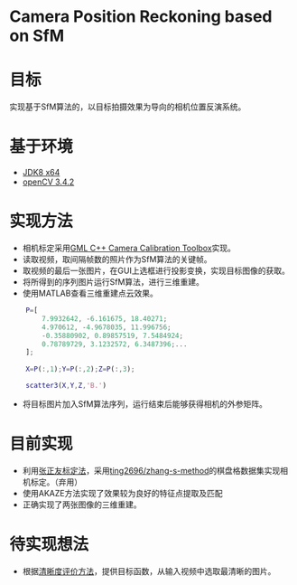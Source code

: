 Camera Position Reckoning based on SfM
=========

目标
========

实现基于SfM算法的，以目标拍摄效果为导向的相机位置反演系统。

基于环境
========

- [JDK8 x64](https://www.oracle.com/technetwork/java/javase/downloads/jdk8-downloads-2133151.html)
- [openCV 3.4.2](https://opencv.org/releases.html)

实现方法
========

- 相机标定采用[GML C++ Camera Calibration Toolbox](http://graphics.cs.msu.ru/en/node/909)实现。
- 读取视频，取间隔帧数的照片作为SfM算法的关键帧。
- 取视频的最后一张图片，在GUI上选框进行投影变换，实现目标图像的获取。
- 将所得到的序列图片运行SfM算法，进行三维重建。
- 使用MATLAB查看三维重建点云效果。
```matlab
    P=[
        7.9932642, -6.161675, 18.40271;
        4.970612, -4.9678035, 11.996756;
        -0.35880902, 0.89857519, 7.5484924;
        0.78789729, 3.1232572, 6.3487396;...
    ];
    
    X=P(:,1);Y=P(:,2);Z=P(:,3);

    scatter3(X,Y,Z,'B.')
```
- 将目标图片加入SfM算法序列，运行结束后能够获得相机的外参矩阵。

目前实现
========

- 利用[张正友标定法](https://www.computer.org/csdl/trans/tp/2000/11/i1330-abs.html)，采用[ting2696/zhang-s-method](ting2696/zhang-s-method)的棋盘格数据集实现相机标定。（弃用）
- 使用AKAZE方法实现了效果较为良好的特征点提取及匹配
- 正确实现了两张图像的三维重建。

待实现想法
========

- 根据[清晰度评价方法](https://blog.csdn.net/dcrmg/article/details/53543341)，提供目标函数，从输入视频中选取最清晰的图片。